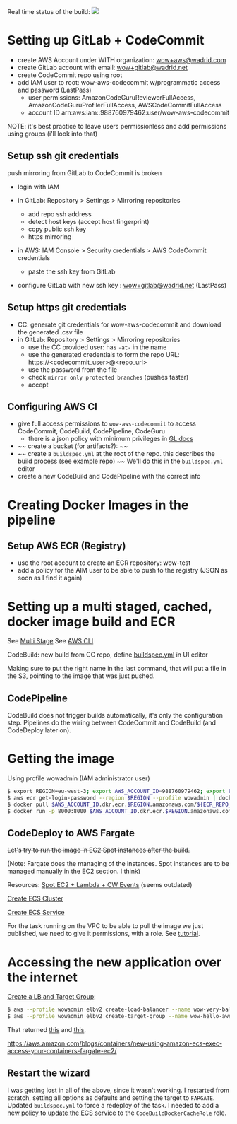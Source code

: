 Real time status of the build: ![](https://codebuild.eu-west-3.amazonaws.com/badges?uuid=eyJlbmNyeXB0ZWREYXRhIjoid1d4WlJZeHlxa0s2TXdXeFUvc0d2LzlNODBQYzVtVGRGUUNTYk45YVVKRjVTNCs5M2pUSDNRTWk1MFdKY014bDhjUEdNbnJxU3E2TVc0OGtPcVhSL1p3PSIsIml2UGFyYW1ldGVyU3BlYyI6ImpVRHFKUlZweUhkdnVIZG4iLCJtYXRlcmlhbFNldFNlcmlhbCI6MX0%3D&branch=main)

# Setting up GitLab + CodeCommit

- create AWS Account under WITH organization: wow+aws@wadrid.com
- create GitLab account with email: wow+gitlab@wadrid.net
- create CodeCommit repo using root
- add IAM user to root: wow-aws-codecommit w/programmatic access and password (LastPass)
	* user permissions: AmazonCodeGuruReviewerFullAccess, AmazonCodeGuruProfilerFullAccess, AWSCodeCommitFullAccess
	* account ID arn:aws:iam::988760979462:user/wow-aws-codecommit

NOTE: it's best practice to leave users permissionless and add permissions using groups (i'll look into that)

## Setup ssh git credentials
push mirroring from GitLab to CodeCommit is broken

- login with IAM
- in GitLab: Repository > Settings > Mirroring repositories
	* add repo ssh address
	* detect host keys (accept host fingerprint)
	* copy public ssh key
	* https mirroring
- in AWS: IAM Console > Security credentials > AWS CodeCommit credentials 
	* paste the ssh key from GitLab

- configure GitLab with new ssh key : wow+gitlab@wadrid.net (LastPass)

## Setup https git credentials

- CC: generate git credentials for wow-aws-codecommit and download the generated .csv file
- in GitLab: Repository > Settings > Mirroring repositories
	* use the CC provided user: has `-at-` in the name
	* use the generated credentials to form the repo URL: https://<codecommit_user>@<repo_url>
	* use the password from the file
	* check `mirror only protected branches` (pushes faster)
	* accept

## Configuring AWS CI

- give full access permissions to `wow-aws-codecommit` to access CodeCommit, CodeBuild, CodePipeline, CodeGuru
	* there is a json policy with minimum privileges in [GL docs](https://docs.gitlab.com/ee/user/project/repository/mirror/push.html#set-up-a-push-mirror-from-gitlab-to-aws-codecommit)
- ~~ create a bucket (for artifacts?): ~~
- ~~ create a `buildspec.yml` at the root of the repo. this describes the build process (see example repo) ~~ We'll do this in the `buildspec.yml` editor
- create a new CodeBuild and CodePipeline with the correct info

# Creating Docker Images in the pipeline

## Setup AWS ECR (Registry)

- use the root account to create an ECR repository: wow-test
- add a policy for the AIM user to be able to push to the registry
	(JSON as soon as I find it again)


# Setting up a multi staged, cached, docker image build and ECR

See [Multi Stage](docs/multi_stage.md)
See [AWS CLI](docs/aws_cli.md)


CodeBuild: new build from CC repo, define [buildspec.yml](docs/buildspec.yml) in UI editor

Making sure to put the right name in the last command, that will put a file in the S3, pointing to the image that was just pushed.

## CodePipeline

CodeBuild does not trigger builds automatically, it's only the configuration step. Pipelines do the wiring between CodeCommit and CodeBuild (and CodeDeploy later on).

# Getting the image

Using profile wowadmin (IAM administrator user)

```bash
$ export REGION=eu-west-3; export AWS_ACCOUNT_ID=988760979462; export ECR_REPO_NAME=wow-test
$ aws ecr get-login-password --region $REGION --profile wowadmin | docker login --username AWS --password-stdin $AWS_ACCOUNT_ID.dkr.ecr.$REGION.amazonaws.com
$ docker pull $AWS_ACCOUNT_ID.dkr.ecr.$REGION.amazonaws.com/${ECR_REPO_NAME}:latest
$ docker run -p 8000:8000 $AWS_ACCOUNT_ID.dkr.ecr.$REGION.amazonaws.com/${ECR_REPO_NAME}:latest  # runs on port 8000
```

## CodeDeploy to AWS Fargate

~~Let's try to run the image in EC2 Spot instances after the build.~~

(Note: Fargate does the managing of the instances. Spot instances are to be managed manually in the EC2 section. I think)

Resources:
[Spot EC2 + Lambda + CW Events](https://aws.amazon.com/blogs/devops/automatic-deployment-to-new-amazon-ec2-on-demand-and-spot-instances-using-aws-codedeploy-amazon-cloudwatch-events-and-aws-lambda/) (seems outdated)

[Create ECS Cluster](https://docs.aws.amazon.com/AmazonECS/latest/developerguide/create-ec2-cluster-console-v2.html)

[Create ECS Service](https://docs.aws.amazon.com/AmazonECS/latest/developerguide/create-service-console-v2.html)

For the task running on the VPC to be able to pull the image we just published, we need to give it permissions, with a role. See [tutorial](https://docs.aws.amazon.com/codepipeline/latest/userguide/ecs-cd-pipeline.html).

# Accessing the new application over the internet

[Create a LB and Target Group](https://docs.aws.amazon.com/elasticloadbalancing/latest/application/tutorial-application-load-balancer-cli.html):

```bash
$ aws --profile wowadmin elbv2 create-load-balancer --name wow-very-balanced --subnets subnet-<zone-3a> subnet-<zone-3b> --security-groups sg-<vpc-group>
$ aws --profile wowadmin elbv2 create-target-group --name wow-hello-aws-target --protocol HTTP --port 80 --vpc-id vpc-<vpcId> --ip-address-type ipv4
```

That returned [this](docs/lb_create.json) and [this](docs/tg_create.json).


https://aws.amazon.com/blogs/containers/new-using-amazon-ecs-exec-access-your-containers-fargate-ec2/

## Restart the wizard

I was getting lost in all of the above, since it wasn't working. I restarted from scratch, setting all options as defaults 
and setting the target to `FARGATE`. Updated `buildspec.yml` to force a redeploy of the task. 
I needed to add a [new policy to update the ECS service](https://docs.aws.amazon.com/AmazonECS/latest/userguide/security_iam_id-based-policy-examples.html)
to the `CodeBuildDockerCacheRole` role.
